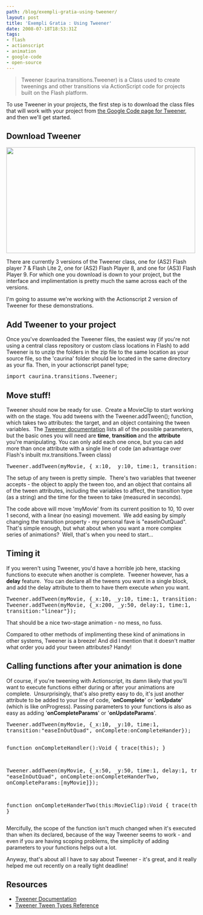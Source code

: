 ```yaml
---
path: /blog/exempli-gratia-using-tweener/
layout: post
title: 'Exempli Gratia : Using Tweener'
date: 2008-07-18T18:53:31Z
tags:
- flash
- actionscript
- animation
- google-code
- open-source
---
```


<blockquote>Tweener (caurina.transitions.Tweener) is a Class used to create tweenings and other transitions via ActionScript code for projects built on the Flash platform.</blockquote>
To use Tweener in your projects, the first step is to download the class files that will work with your project from <a href="http://code.google.com/p/tweener/" target="_blank">the Google Code page for Tweener</a>, and then we'll get started.
<h2>Download Tweener</h2>
<a href="http://code.google.com/p/tweener/" target="_blank"><img class="alignnone size-full wp-image-271" title="googelcode" src="http://uploads.psyked.co.uk/2008/07/googelcode.jpg" alt="" width="500" height="280" /></a>

There are currently 3 versions of the Tweener class, one for (AS2) Flash player 7 &amp; Flash Lite 2, one for (AS2) Flash Player 8, and one for (AS3) Flash Player 9. For which one you download is down to your project, but the interface and implimentation is pretty much the same across each of the versions.

I'm going to assume we're working with the Actionscript 2 version of Tweener for these demonstrations.
<h2>Add Tweener to your project</h2>
Once you've downloaded the Tweener files, the easiest way (if you're not using a central class repository or custom class locations in Flash) to add Tweener is to unzip the folders in the zip file to the same location as your source file, so the 'caurina' folder should be located in the same directory as your fla. Then, in your actionscript panel type;
<pre>import caurina.transitions.Tweener;</pre>
<h2>Move stuff!</h2>
Tweener should now be ready for use.  Create a MovieClip to start working with on the stage. You add tweens with the Tweener.addTween(); function, which takes two attributes: the target, and an object containing the tween variables.  The <a href="http://hosted.zeh.com.br/tweener/docs/en-us/" target="_blank">Tweener documentation</a> lists all of the possible parameters, but the basic ones you will need are <strong>time</strong>, <strong>transition </strong>and the <strong>attribute </strong>you're manipulating. You can only add each one once, but you can add more than once attribute with a single line of code (an advantage over Flash's inbuilt mx.transitions.Tween class)
<pre>Tweener.addTween(myMovie, {_x:10, _y:10, time:1, transition:"linear"});</pre>
The setup of any tween is pretty simple.  There's two variables that tweener accepts - the object to apply the tween too, and an object that contains all of the tween attributes, including the variables to affect, the transition type (as a string) and the time for the tween to take (measured in seconds).

The code above will move 'myMovie' from its current position to 10, 10 over 1 second, with a linear (no easing) movement.  We add easing by simply changing the transition property - my personal fave is "easeInOutQuad".  That's simple enough, but what about when you want a more complex series of animations?  Well, that's when you need to start...
<h2>Timing it</h2>
If you weren't using Tweener, you'd have a horrible job here, stacking functions to execute when another is complete.  Tweener however, has a <strong>delay</strong> feature.  You can declare all the tweens you want in a single block, and add the delay attribute to them to have them execute <em>when </em>you want.
<pre>Tweener.addTween(myMovie, {_x:10, _y:10, time:1, transition:"linear"});
Tweener.addTween(myMovie, {_x:200, _y:50, delay:1, time:1,
transition:"linear"});</pre>
That should be a nice two-stage animation - no mess, no fuss.

Compared to other methods of implimenting these kind of animations in other systems, Tweener is a breeze! And did I mention that it doesn't matter what order you add your tween attributes? Handy!
<h2>Calling functions after your animation is done</h2>
Of course, if you're tweening with Actionscript, its damn likely that you'll want to execute functions either during or after your animations are complete.  Unsurprisingly, that's also pretty easy to do, it's just another attribute to be added to your line of code, '<strong>onComplete</strong>' or '<strong>onUpdate</strong>' (which is like onProgress). Passing parameters to your functions is also as easy as adding '<strong>onCompleteParams</strong>' or '<strong>onUpdateParams</strong>'.
<pre>Tweener.addTween(myMovie, {_x:10, _y:10, time:1,
transition:"easeInOutQuad", onComplete:onCompleteHander});

function onCompleteHandler():Void {
    trace(this);
}

Tweener.addTween(myMovie, {_x:50, _y:50, time:1, delay:1, transition:
"easeInOutQuad", onComplete:onCompleteHanderTwo, onCompleteParams:[myMovie]});

function onCompleteHanderTwo(this:MovieClip):Void {
    trace(this);
}</pre>
Mercifully, the scope of the function isn't much changed when it's executed than when its declared, because of the way Tweener seems to work - and even if you are having scoping problems, the simplicity of adding parameters to your functions helps out a lot.

Anyway, that's about all I have to say about Tweener - it's great, and it really helped me out recently on a really tight deadline!
<h2>Resources</h2>
<ul>
	<li><a href="http://hosted.zeh.com.br/tweener/docs/en-us/" target="_blank">Tweener Documentation</a></li>
	<li><a href="http://hosted.zeh.com.br/tweener/docs/en-us/misc/transitions.html" target="_blank">Tweener Tween Types Reference</a></li>
</ul>